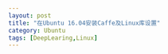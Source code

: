 ```yaml
---
layout: post
title: "在Ubuntu 16.04安装Caffe及Linux库设置"
category: Ubuntu
tags: [DeepLearing,Linux]
---
```


